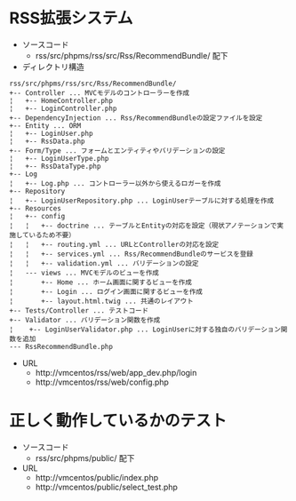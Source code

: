 # RSS拡張システム  
* ソースコード    
  * rss/src/phpms/rss/src/Rss/RecommendBundle/ 配下  
* ディレクトリ構造  

```
rss/src/phpms/rss/src/Rss/RecommendBundle/
+-- Controller ... MVCモデルのコントローラーを作成
¦   +-- HomeController.php
¦   +-- LoginController.php
+-- DependencyInjection ... Rss/RecommendBundleの設定ファイルを設定
+-- Entity ... ORM
¦   +-- LoginUser.php
¦   +-- RssData.php
+-- Form/Type ... フォームとエンティティやバリデーションの設定
¦   +-- LoginUserType.php
¦   +-- RssDataType.php
+-- Log
¦   +-- Log.php ... コントローラー以外から使えるロガーを作成
+-- Repository
¦   +-- LoginUserRepository.php ... LoginUserテーブルに対する処理を作成
+-- Resources
¦   +-- config
¦   ¦   +-- doctrine ... テーブルとEntityの対応を設定（現状アノテーションで実施しているため不要）
¦   ¦   +-- routing.yml ... URLとControllerの対応を設定
¦   ¦   +-- services.yml ... Rss/RecommendBundleのサービスを登録
¦   ¦   +-- validation.yml ... バリデーションの設定
¦   --- views ... MVCモデルのビューを作成
¦       +-- Home ... ホーム画面に関するビューを作成
¦       +-- Login ... ログイン画面に関するビューを作成
¦       +-- layout.html.twig ... 共通のレイアウト
+-- Tests/Controller ... テストコード
+-- Validator ... バリデーション関数を作成
¦    +-- LoginUserValidator.php ... LoginUserに対する独自のバリデーション関数を追加
--- RssRecommendBundle.php
```

* URL  
  * http://vmcentos/rss/web/app_dev.php/login  
  * http://vmcentos/rss/web/config.php  

# 正しく動作しているかのテスト  
* ソースコード    
  * rss/src/phpms/public/ 配下  
* URL  
  * http://vmcentos/public/index.php  
  * http://vmcentos/public/select_test.php  

